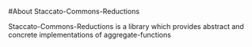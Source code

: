 #About Staccato-Commons-Reductions 
 
 Staccato-Commons-Reductions is a library which provides abstract and concrete implementations of aggregate-functions 
 